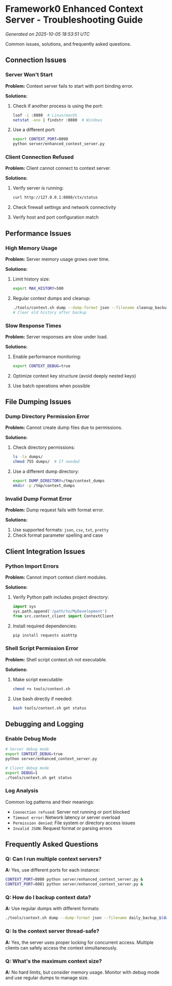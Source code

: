 # Framework0 Enhanced Context Server - Troubleshooting Guide

*Generated on 2025-10-05 18:53:51 UTC*

Common issues, solutions, and frequently asked questions.

## Connection Issues

### Server Won't Start

**Problem:** Context server fails to start with port binding error.

**Solutions:**
1. Check if another process is using the port:
   ```bash
   lsof -i :8080  # Linux/macOS
   netstat -ano | findstr :8080  # Windows
   ```

2. Use a different port:
   ```bash
   export CONTEXT_PORT=8090
   python server/enhanced_context_server.py
   ```

### Client Connection Refused

**Problem:** Client cannot connect to context server.

**Solutions:**
1. Verify server is running:
   ```bash
   curl http://127.0.0.1:8080/ctx/status
   ```

2. Check firewall settings and network connectivity
3. Verify host and port configuration match

## Performance Issues

### High Memory Usage

**Problem:** Server memory usage grows over time.

**Solutions:**
1. Limit history size:
   ```bash
   export MAX_HISTORY=500
   ```

2. Regular context dumps and cleanup:
   ```bash
   ./tools/context.sh dump --dump-format json --filename cleanup_backup
   # Clear old history after backup
   ```

### Slow Response Times

**Problem:** Server responses are slow under load.

**Solutions:**
1. Enable performance monitoring:
   ```bash
   export CONTEXT_DEBUG=true
   ```

2. Optimize context key structure (avoid deeply nested keys)
3. Use batch operations when possible

## File Dumping Issues

### Dump Directory Permission Error

**Problem:** Cannot create dump files due to permissions.

**Solutions:**
1. Check directory permissions:
   ```bash
   ls -la dumps/
   chmod 755 dumps/  # If needed
   ```

2. Use a different dump directory:
   ```bash
   export DUMP_DIRECTORY=/tmp/context_dumps
   mkdir -p /tmp/context_dumps
   ```

### Invalid Dump Format Error

**Problem:** Dump request fails with format error.

**Solutions:**
1. Use supported formats: `json`, `csv`, `txt`, `pretty`
2. Check format parameter spelling and case

## Client Integration Issues

### Python Import Errors

**Problem:** Cannot import context client modules.

**Solutions:**
1. Verify Python path includes project directory:
   ```python
   import sys
   sys.path.append('/path/to/MyDevelopment')
   from src.context_client import ContextClient
   ```

2. Install required dependencies:
   ```bash
   pip install requests aiohttp
   ```

### Shell Script Permission Error

**Problem:** Shell script context.sh not executable.

**Solutions:**
1. Make script executable:
   ```bash
   chmod +x tools/context.sh
   ```

2. Use bash directly if needed:
   ```bash
   bash tools/context.sh get status
   ```

## Debugging and Logging

### Enable Debug Mode

```bash
# Server debug mode
export CONTEXT_DEBUG=true
python server/enhanced_context_server.py

# Client debug mode
export DEBUG=1
./tools/context.sh get status
```

### Log Analysis

Common log patterns and their meanings:

- `Connection refused`: Server not running or port blocked
- `Timeout error`: Network latency or server overload
- `Permission denied`: File system or directory access issues
- `Invalid JSON`: Request format or parsing errors

## Frequently Asked Questions

### Q: Can I run multiple context servers?

**A:** Yes, use different ports for each instance:
```bash
CONTEXT_PORT=8080 python server/enhanced_context_server.py &
CONTEXT_PORT=8081 python server/enhanced_context_server.py &
```

### Q: How do I backup context data?

**A:** Use regular dumps with different formats:
```bash
./tools/context.sh dump --dump-format json --filename daily_backup_$(date +%Y%m%d)
```

### Q: Is the context server thread-safe?

**A:** Yes, the server uses proper locking for concurrent access. Multiple clients can safely access the context simultaneously.

### Q: What's the maximum context size?

**A:** No hard limits, but consider memory usage. Monitor with debug mode and use regular dumps to manage size.

